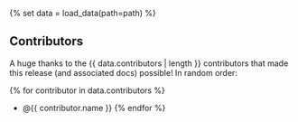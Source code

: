 {% set data = load_data(path=path) %}
## Contributors

A huge thanks to the {{ data.contributors | length }} contributors that made this release (and associated docs) possible! In random order:

{% for contributor in data.contributors %}
- @{{ contributor.name }}
{% endfor %}
